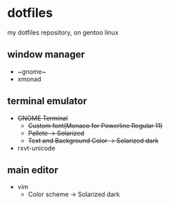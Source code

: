 # dotfiles
my dotfiles repository, on gentoo linux
## window manager
- ~gnome~
- xmonad
## terminal emulator
- ~~GNOME Terminal~~
  - ~~Custom font(Monaco for Powerline Regular 11)~~
  - ~~Pallete                   -> Solarized~~
  - ~~Text and Background Color -> Solarized dark~~
- rxvt-unicode
## main editor
- vim
  - Color scheme              -> Solarized dark

